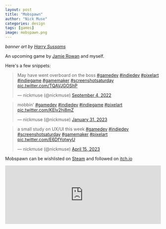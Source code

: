 ```yaml
---
layout: post
title: "Mobspawn"
author: "Nick Muse"
categories: design
tags: [games]
image: mobspawn.png
---
```


*banner art by [Harry Sussams](https://www.harrysussams.com/)*

An upcoming game by [Jamie Rowan](https://twitter.com/jamierowan_) and myself.

Here's a few snippets:

<blockquote class="twitter-tweet" data-dnt="true"><p lang="en" dir="ltr">May have went overboard on the boss <a href="https://twitter.com/hashtag/gamedev?src=hash&amp;ref_src=twsrc%5Etfw">#gamedev</a> <a href="https://twitter.com/hashtag/indiedev?src=hash&amp;ref_src=twsrc%5Etfw">#indiedev</a> <a href="https://twitter.com/hashtag/pixelart?src=hash&amp;ref_src=twsrc%5Etfw">#pixelart</a> <a href="https://twitter.com/hashtag/indiegame?src=hash&amp;ref_src=twsrc%5Etfw">#indiegame</a> <a href="https://twitter.com/hashtag/gamemaker?src=hash&amp;ref_src=twsrc%5Etfw">#gamemaker</a> <a href="https://twitter.com/hashtag/screenshotsaturday?src=hash&amp;ref_src=twsrc%5Etfw">#screenshotsaturday</a> <a href="https://t.co/TQAVJGOShP">pic.twitter.com/TQAVJGOShP</a></p>&mdash; nickmuse (@nickmuse) <a href="https://twitter.com/nickmuse/status/1566222004767920129?ref_src=twsrc%5Etfw">September 4, 2022</a></blockquote> <script async src="https://platform.twitter.com/widgets.js" charset="utf-8"></script>

<blockquote class="twitter-tweet" data-dnt="true"><p lang="de" dir="ltr">mobbin&#39; <a href="https://twitter.com/hashtag/gamedev?src=hash&amp;ref_src=twsrc%5Etfw">#gamedev</a> <a href="https://twitter.com/hashtag/indiedev?src=hash&amp;ref_src=twsrc%5Etfw">#indiedev</a> <a href="https://twitter.com/hashtag/indiegame?src=hash&amp;ref_src=twsrc%5Etfw">#indiegame</a> <a href="https://twitter.com/hashtag/pixelart?src=hash&amp;ref_src=twsrc%5Etfw">#pixelart</a> <a href="https://t.co/KElv2hj8mZ">pic.twitter.com/KElv2hj8mZ</a></p>&mdash; nickmuse (@nickmuse) <a href="https://twitter.com/nickmuse/status/1620234715197489152?ref_src=twsrc%5Etfw">January 31, 2023</a></blockquote> <script async src="https://platform.twitter.com/widgets.js" charset="utf-8"></script>

<blockquote class="twitter-tweet" data-dnt="true"><p lang="en" dir="ltr">a small study on UX/UI this week <a href="https://twitter.com/hashtag/gamedev?src=hash&amp;ref_src=twsrc%5Etfw">#gamedev</a> <a href="https://twitter.com/hashtag/indiedev?src=hash&amp;ref_src=twsrc%5Etfw">#indiedev</a> <a href="https://twitter.com/hashtag/screenshotsaturday?src=hash&amp;ref_src=twsrc%5Etfw">#screenshotsaturday</a> <a href="https://twitter.com/hashtag/gamemaker?src=hash&amp;ref_src=twsrc%5Etfw">#gamemaker</a> <a href="https://twitter.com/hashtag/pixelart?src=hash&amp;ref_src=twsrc%5Etfw">#pixelart</a> <a href="https://t.co/E6DfYotwyU">pic.twitter.com/E6DfYotwyU</a></p>&mdash; nickmuse (@nickmuse) <a href="https://twitter.com/nickmuse/status/1647237673239687168?ref_src=twsrc%5Etfw">April 15, 2023</a></blockquote> <script async src="https://platform.twitter.com/widgets.js" charset="utf-8"></script>

Mobspawn can be wishlisted on <a href="https://steam.mobspawn.com"><i class="fab fa-steam" aria-hidden="true"></i>Steam</a> and followed on <a href="https://nickmuse.itch.io/mobspawn"><i class="fab fa-itch-io" aria-hidden="true"></i>itch.io</a>

<iframe src="https://store.steampowered.com/widget/2152960/" frameborder="0" width="100%" height="190"></iframe>
